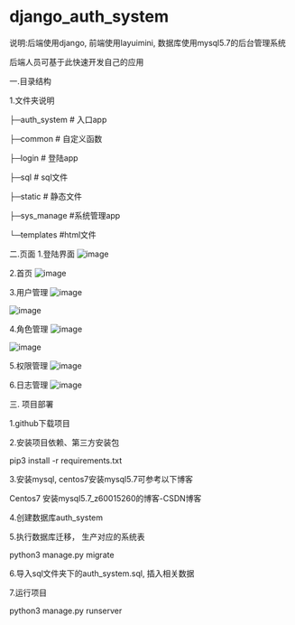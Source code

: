 # django_auth_system
说明:后端使用django, 前端使用layuimini, 数据库使用mysql5.7的后台管理系统

后端人员可基于此快速开发自己的应用

一.目录结构

1.文件夹说明

├─auth_system   # 入口app

├─common         # 自定义函数

├─login               # 登陆app

├─sql                  # sql文件

├─static              # 静态文件

├─sys_manage   #系统管理app

└─templates        #html文件


二.页面
1.登陆界面
![image](https://user-images.githubusercontent.com/103081755/187101407-0aa7f9d9-02c0-4791-80b3-3d94f57024d7.png)


2.首页
![image](https://user-images.githubusercontent.com/103081755/187101415-33034b5c-b290-4e3c-9c7c-a790dd656edc.png)


3.用户管理
![image](https://user-images.githubusercontent.com/103081755/187101424-f9805c35-8a18-4551-b7cd-f781162ba992.png)

![image](https://user-images.githubusercontent.com/103081755/187101434-9e9c2772-69f4-4517-93af-cddd75b1d125.png)


4.角色管理
![image](https://user-images.githubusercontent.com/103081755/187101441-bbf7355c-18a8-4b23-94d2-470818a912e8.png)

![image](https://user-images.githubusercontent.com/103081755/187101454-08274c55-35cb-42d1-82db-fbe66ad730ae.png)

5.权限管理
![image](https://user-images.githubusercontent.com/103081755/187101460-fc08458a-6a72-43c1-9ade-4b1d973d9b93.png)


6.日志管理
![image](https://user-images.githubusercontent.com/103081755/187101468-b3a2a31d-2612-4887-af9f-85bdbd6fac3d.png)


三. 项目部署

1.github下载项目

2.安装项目依赖、第三方安装包

  pip3 install -r requirements.txt

3.安装mysql,   centos7安装mysql5.7可参考以下博客

Centos7 安装mysql5.7_z60015260的博客-CSDN博客

4.创建数据库auth_system

5.执行数据库迁移， 生产对应的系统表

   python3 manage.py migrate

6.导入sql文件夹下的auth_system.sql, 插入相关数据

7.运行项目

   python3 manage.py runserver


